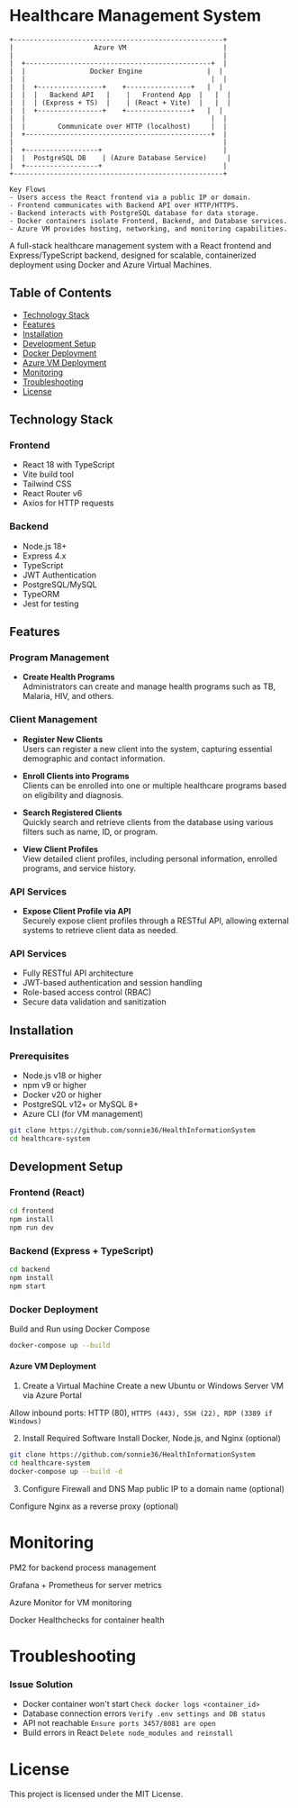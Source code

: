 # Healthcare Management System


```plaintext
+----------------------------------------------------+
|                    Azure VM                        |
|                                                    |
|  +----------------------------------------------+  |
|  |                Docker Engine                |  |
|  |                                              |  |
|  |  +----------------+    +----------------+   |  |
|  |  |   Backend API   |    |   Frontend App  |   |  |
|  |  | (Express + TS)  |    | (React + Vite)  |   |  |
|  |  +----------------+    +----------------+   |  |
|  |                                              |  |
|  |        Communicate over HTTP (localhost)     |  |
|  +----------------------------------------------+  |
|                                                    |
|  +------------------+                              |
|  |  PostgreSQL DB    | (Azure Database Service)     |
|  +------------------+                              |
+----------------------------------------------------+

Key Flows
- Users access the React frontend via a public IP or domain.
- Frontend communicates with Backend API over HTTP/HTTPS.
- Backend interacts with PostgreSQL database for data storage.
- Docker containers isolate Frontend, Backend, and Database services.
- Azure VM provides hosting, networking, and monitoring capabilities.
```

A full-stack healthcare management system with a React frontend and Express/TypeScript backend, designed for scalable, containerized deployment using Docker and Azure Virtual Machines.

## Table of Contents
- [Technology Stack](#technology-stack)
- [Features](#features)
- [Installation](#installation)
- [Development Setup](#development-setup)
- [Docker Deployment](#docker-deployment)
- [Azure VM Deployment](#azure-vm-deployment)
- [Monitoring](#monitoring)
- [Troubleshooting](#troubleshooting)
- [License](#license)

## Technology Stack

### Frontend
- React 18 with TypeScript
- Vite build tool
- Tailwind CSS
- React Router v6
- Axios for HTTP requests

### Backend
- Node.js 18+
- Express 4.x
- TypeScript
- JWT Authentication
- PostgreSQL/MySQL
- TypeORM
- Jest for testing

## Features

### Program Management
- **Create Health Programs**  
  Administrators can create and manage health programs such as TB, Malaria, HIV, and others.

### Client Management
- **Register New Clients**  
  Users can register a new client into the system, capturing essential demographic and contact information.
  
- **Enroll Clients into Programs**  
  Clients can be enrolled into one or multiple healthcare programs based on eligibility and diagnosis.
  
- **Search Registered Clients**  
  Quickly search and retrieve clients from the database using various filters such as name, ID, or program.

- **View Client Profiles**  
  View detailed client profiles, including personal information, enrolled programs, and service history.

### API Services
- **Expose Client Profile via API**  
  Securely expose client profiles through a RESTful API, allowing external systems to retrieve client data as needed.

### API Services
- Fully RESTful API architecture
- JWT-based authentication and session handling
- Role-based access control (RBAC)
- Secure data validation and sanitization

## Installation

### Prerequisites
- Node.js v18 or higher
- npm v9 or higher
- Docker v20 or higher
- PostgreSQL v12+ or MySQL 8+
- Azure CLI (for VM management)

```bash
git clone https://github.com/sonnie36/HealthInformationSystem
cd healthcare-system
```

## Development Setup
### Frontend (React)
```bash
cd frontend
npm install
npm run dev
```
### Backend (Express + TypeScript)
```bash
cd backend
npm install
npm start
```

### Docker Deployment
Build and Run using Docker Compose
```bash
docker-compose up --build
```
#### Azure VM Deployment
1. Create a Virtual Machine
Create a new Ubuntu or Windows Server VM via Azure Portal

Allow inbound ports: HTTP (80), ```HTTPS (443), SSH (22), RDP (3389 if Windows)```

2. Install Required Software
Install Docker, Node.js, and Nginx (optional)

```bash
git clone https://github.com/sonnie36/HealthInformationSystem
cd healthcare-system
docker-compose up --build -d
```
3. Configure Firewall and DNS
Map public IP to a domain name (optional)

Configure Nginx as a reverse proxy (optional)  

# Monitoring
PM2 for backend process management

Grafana + Prometheus for server metrics

Azure Monitor for VM monitoring

Docker Healthchecks for container health  

# Troubleshooting

### Issue Solution
- Docker container won't start	`Check docker logs <container_id>`
- Database connection errors	`Verify .env settings and DB status`
- API not reachable	`Ensure ports 3457/8081 are open`
- Build errors in React	`Delete node_modules and reinstall`

# License
This project is licensed under the MIT License.